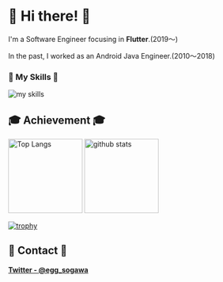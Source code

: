 # 🍻 Hi there! 🍻
I'm a Software Engineer focusing in **Flutter**.(2019〜)

In the past, I worked as an Android Java Engineer.(2010〜2018)


###  🎁 My Skills 🎁
<img alt="my skills" src="https://skillicons.dev/icons?theme=light&perline=5&i=flutter,dart,firebase,androidstudio,java,ps,figma,unity,wordpress,vscode" />


## 🎓 Achievement 🎓
<p align="left"> 
  <img alt="Top Langs" height="150px" src="https://github-readme-stats-sigma-five.vercel.app/api/top-langs/?username=YoshihideSogawa&layout=compact&show_icons=true" />
  <img alt="github stats" height="150px" src="https://github-readme-stats-sigma-five.vercel.app/api?username=YoshihideSogawa&count_private=true&include_all_commits=true" />
</p>


[![trophy](https://github-profile-trophy.vercel.app/?username=YoshihideSogawa&margin-w=5)](https://github.com/YoshihideSogawa/)

## 💬 Contact 💬

**[Twitter - @egg_sogawa](https://twitter.com/egg_sogawa)**
